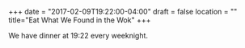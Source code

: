 +++
date = "2017-02-09T19:22:00-04:00"
draft = false
location = ""
title="Eat What We Found in the Wok"
+++

We have dinner at 19:22 every weeknight.